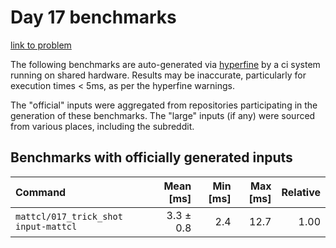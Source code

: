 # Day 17 benchmarks

[link to problem](http://adventofcode.com/2021/day/17)

The following benchmarks are auto-generated via [hyperfine](https://github.com/sharkdp/hyperfine) by a ci system running on shared hardware. Results may be inaccurate, particularly for execution times < 5ms, as per the hyperfine warnings.

The "official" inputs were aggregated from repositories participating in the generation of these benchmarks. The "large" inputs (if any) were sourced from various places, including the subreddit.

## Benchmarks with officially generated inputs
| Command | Mean [ms] | Min [ms] | Max [ms] | Relative |
|:---|---:|---:|---:|---:|
| `mattcl/017_trick_shot input-mattcl` | 3.3 ± 0.8 | 2.4 | 12.7 | 1.00 |
